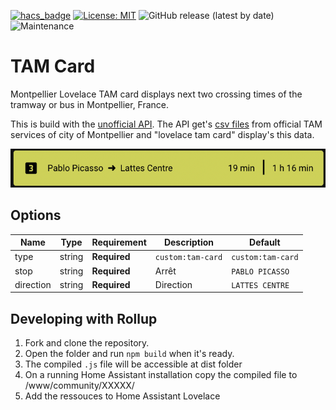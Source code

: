 [![hacs_badge](https://img.shields.io/badge/HACS-Default-41BDF5.svg?style=for-the-badge)](https://github.com/hacs/integration) [![License: MIT](https://img.shields.io/github/license/MathisAlepis/lovelace-tam-card?style=for-the-badge)](https://opensource.org/licenses/MIT) ![GitHub release (latest by date)](https://img.shields.io/github/v/release/MathisAlepis/lovelace-tam-card?style=for-the-badge) ![Maintenance](https://img.shields.io/maintenance/yes/2022?style=for-the-badge)

# TAM Card

Montpellier Lovelace TAM card displays next two crossing times of the tramway or bus in Montpellier, France.

This is build with the [unofficial API](https://github.com/MathisAlepis/montpellier-tam-api-time). The API get's [csv files](https://data.montpellier3m.fr/dataset/offre-de-transport-tam-en-temps-reel) from official TAM services of city of Montpellier and "lovelace tam card" display's this data.


![Screenshot](/screenshot.png?raw=true 'Example Card')

## Options

| Name      | Type    | Requirement  | Description        | Default           |
| --------- | ------- | ------------ | ------------------ | ----------------- |
| type      | string  | **Required** | `custom:tam-card`  | `custom:tam-card` |
| stop      | string  | **Required** | Arrêt              | `PABLO PICASSO`   |
| direction | string  | **Required** | Direction          | `LATTES CENTRE`   |

## Developing with Rollup

1. Fork and clone the repository.
2. Open the folder and run `npm build` when it's ready.
3. The compiled `.js` file will be accessible at dist folder
4. On a running Home Assistant installation copy the compiled file to /www/community/XXXXX/
5. Add the ressouces to Home Assistant Lovelace
